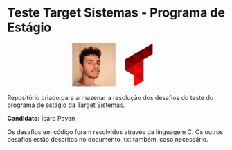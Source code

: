 # Teste Target Sistemas - Programa de Estágio
<p align="center">
  <img width="100" src="./imagens-readme/foto-icaro.png" alt="Foto Ícaro Pavan">
  <img width="100" src="./imagens-readme/logo-target.png" alt="Logo Target Sistemas">
</p>
Repositório criado para armazenar a resolução dos desafios do teste do programa de estágio da Target Sistemas.

**Candidato:** Ícaro Pavan

Os desafios em código foram resolvidos através da linguagem C.
Os outros desafios estão descritos no documento .txt também, caso necessário.
